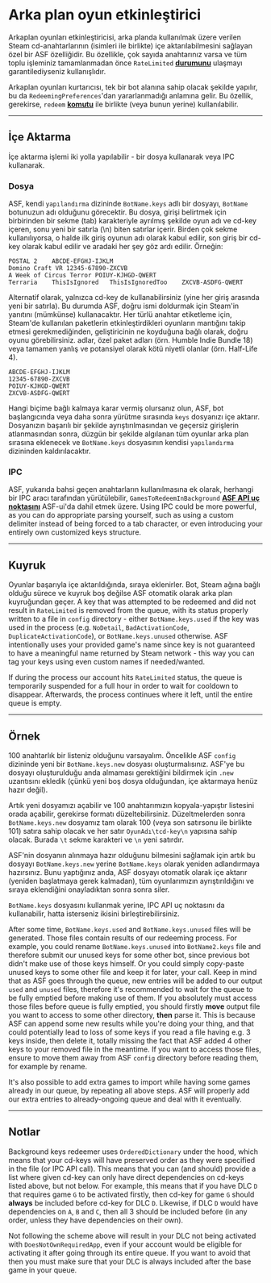 # Arka plan oyun etkinleştirici

Arkaplan oyunları etkinleştiricisi, arka planda kullanılmak üzere verilen Steam cd-anahtarlarının (isimleri ile birlikte) içe aktarılabilmesini sağlayan özel bir ASF özelliğidir. Bu özellikle, çok sayıda anahtarınız varsa ve tüm toplu işleminiz tamamlanmadan önce `RateLimited` **[durumunu](https://github.com/JustArchiNET/ArchiSteamFarm/wiki/FAQ#what-is-the-meaning-of-status-when-redeeming-a-key)** ulaşmayı garantilediyseniz kullanışlıdır.

Arkaplan oyunları kurtarıcısı, tek bir bot alanına sahip olacak şekilde yapılır, bu da `RedeemingPreferences`'dan yararlanmadığı anlamına gelir. Bu özellik, gerekirse, `redeem` **[komutu](https://github.com/JustArchiNET/ArchiSteamFarm/wiki/Commands)** ile birlikte (veya bunun yerine) kullanılabilir.

---

## İçe Aktarma

İçe aktarma işlemi iki yolla yapılabilir - bir dosya kullanarak veya IPC kullanarak.

### Dosya

ASF, kendi `yapılandırma` dizininde `BotName.keys` adlı bir dosyayı, `BotName` botunuzun adı olduğunu görecektir. Bu dosya, girişi belirtmek için birbirinden bir sekme (tab) karakteriyle ayrılmış şekilde oyun adı ve cd-key içeren, sonu yeni bir satırla (\n) biten satırlar içerir. Birden çok sekme kullanılıyorsa, o halde ilk giriş oyunun adı olarak kabul edilir, son giriş bir cd-key olarak kabul edilir ve aradaki her şey göz ardı edilir. Örneğin:

```text
POSTAL 2    ABCDE-EFGHJ-IJKLM
Domino Craft VR 12345-67890-ZXCVB
A Week of Circus Terror POIUY-KJHGD-QWERT
Terraria    ThisIsIgnored   ThisIsIgnoredToo    ZXCVB-ASDFG-QWERT
```

Alternatif olarak, yalnızca cd-key de kullanabilirsiniz (yine her giriş arasında yeni bir satırla). Bu durumda ASF, doğru ismi doldurmak için Steam'in yanıtını (mümkünse) kullanacaktır. Her türlü anahtar etiketleme için, Steam'de kullanılan paketlerin etkinleştirdikleri oyunların mantığını takip etmesi gerekmediğinden, geliştiricinin ne koyduğuna bağlı olarak, doğru oyunu görebilirsiniz. adlar, özel paket adları (örn. Humble Indie Bundle 18) veya tamamen yanlış ve potansiyel olarak kötü niyetli olanlar (örn. Half-Life 4).

```text
ABCDE-EFGHJ-IJKLM
12345-67890-ZXCVB
POIUY-KJHGD-QWERT
ZXCVB-ASDFG-QWERT
```

Hangi biçime bağlı kalmaya karar vermiş olursanız olun, ASF, bot başlangıcında veya daha sonra yürütme sırasında `keys` dosyanızı içe aktarır. Dosyanızın başarılı bir şekilde ayrıştırılmasından ve geçersiz girişlerin atlanmasından sonra, düzgün bir şekilde algılanan tüm oyunlar arka plan sırasına eklenecek ve `BotName.keys` dosyasının kendisi `yapılandırma` dizininden kaldırılacaktır.

### IPC

ASF, yukarıda bahsi geçen anahtarların kullanılmasına ek olarak, herhangi bir IPC aracı tarafından yürütülebilir, `GamesToRedeemInBackground` **[ASF API uç noktasını](https://github.com/JustArchiNET/ArchiSteamFarm/wiki/IPC#asf-api)** ASF-ui'da dahil etmek üzere. Using IPC could be more powerful, as you can do appropriate parsing yourself, such as using a custom delimiter instead of being forced to a tab character, or even introducing your entirely own customized keys structure.

---

## Kuyruk

Oyunlar başarıyla içe aktarıldığında, sıraya eklenirler. Bot, Steam ağına bağlı olduğu sürece ve kuyruk boş değilse ASF otomatik olarak arka plan kuyruğundan geçer. A key that was attempted to be redeemed and did not result in `RateLimited` is removed from the queue, with its status properly written to a file in `config` directory - either `BotName.keys.used` if the key was used in the process (e.g. `NoDetail`, `BadActivationCode`, `DuplicateActivationCode`), or `BotName.keys.unused` otherwise. ASF intentionally uses your provided game's name since key is not guaranteed to have a meaningful name returned by Steam network - this way you can tag your keys using even custom names if needed/wanted.

If during the process our account hits `RateLimited` status, the queue is temporarily suspended for a full hour in order to wait for cooldown to disappear. Afterwards, the process continues where it left, until the entire queue is empty.

---

## Örnek

100 anahtarlık bir listeniz olduğunu varsayalım. Öncelikle ASF `config` dizininde yeni bir `BotName.keys.new` dosyası oluşturmalısınız. ASF'ye bu dosyayı oluşturulduğu anda almaması gerektiğini bildirmek için `.new` uzantısını ekledik (çünkü yeni boş dosya olduğundan, içe aktarmaya henüz hazır değil).

Artık yeni dosyamızı açabilir ve 100 anahtarımızın kopyala-yapıştır listesini orada açabilir, gerekirse formatı düzeltebilirsiniz. Düzeltmelerden sonra `BotName.keys.new` dosyamız tam olarak 100 (veya son satırsonu ile birlikte 101) satıra sahip olacak ve her satır `OyunAdı\tcd-key\n` yapısına sahip olacak. Burada `\t` sekme karakteri ve `\n` yeni satırdır.

ASF'nin dosyanın alınmaya hazır olduğunu bilmesini sağlamak için artık bu dosyayı `BotName.keys.new` yerine `BotName.keys` olarak yeniden adlandırmaya hazırsınız. Bunu yaptığınız anda, ASF dosyayı otomatik olarak içe aktarır (yeniden başlatmaya gerek kalmadan), tüm oyunlarımızın ayrıştırıldığını ve sıraya eklendiğini onayladıktan sonra sonra siler.

`BotName.keys` dosyasını kullanmak yerine, IPC API uç noktasını da kullanabilir, hatta isterseniz ikisini birleştirebilirsiniz.

After some time, `BotName.keys.used` and `BotName.keys.unused` files will be generated. Those files contain results of our redeeming process. For example, you could rename `BotName.keys.unused` into `BotName2.keys` file and therefore submit our unused keys for some other bot, since previous bot didn't make use of those keys himself. Or you could simply copy-paste unused keys to some other file and keep it for later, your call. Keep in mind that as ASF goes through the queue, new entries will be added to our output `used` and `unused` files, therefore it's recommended to wait for the queue to be fully emptied before making use of them. If you absolutely must access those files before queue is fully emptied, you should firstly **move** output file you want to access to some other directory, **then** parse it. This is because ASF can append some new results while you're doing your thing, and that could potentially lead to loss of some keys if you read a file having e.g. 3 keys inside, then delete it, totally missing the fact that ASF added 4 other keys to your removed file in the meantime. If you want to access those files, ensure to move them away from ASF `config` directory before reading them, for example by rename.

It's also possible to add extra games to import while having some games already in our queue, by repeating all above steps. ASF will properly add our extra entries to already-ongoing queue and deal with it eventually.

---

## Notlar

Background keys redeemer uses `OrderedDictionary` under the hood, which means that your cd-keys will have preserved order as they were specified in the file (or IPC API call). This means that you can (and should) provide a list where given cd-key can only have direct dependencies on cd-keys listed above, but not below. For example, this means that if you have DLC `D` that requires game `G` to be activated firstly, then cd-key for game `G` should **always** be included before cd-key for DLC `D`. Likewise, if DLC `D` would have dependencies on `A`, `B` and `C`, then all 3 should be included before (in any order, unless they have dependencies on their own).

Not following the scheme above will result in your DLC not being activated with `DoesNotOwnRequiredApp`, even if your account would be eligible for activating it after going through its entire queue. If you want to avoid that then you must make sure that your DLC is always included after the base game in your queue.